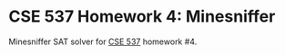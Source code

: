 # CSE 537 Homework 4: Minesniffer

Minesniffer SAT solver for [CSE 537](https://www.cs.stonybrook.edu/students/Graduate-Studies/courses/CSE537) homework #4.
